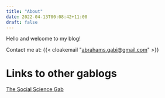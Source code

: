 ```yaml
---
title: "About"
date: 2022-04-13T00:08:42+11:00
draft: false
---
```


Hello and welcome to my blog!

Contact me at: {{< cloakemail "abrahams.gabi@gmail.com" >}}

# Links to other gablogs
[The Social Science Gab](https://thesocialsciencegab.wordpress.com/)
